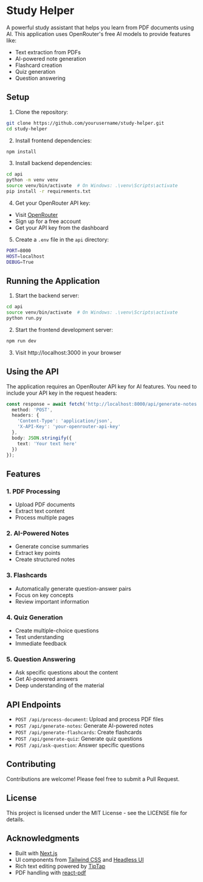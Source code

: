 # Study Helper

A powerful study assistant that helps you learn from PDF documents using AI. This application uses OpenRouter's free AI models to provide features like:

- Text extraction from PDFs
- AI-powered note generation
- Flashcard creation
- Quiz generation
- Question answering

## Setup

1. Clone the repository:
```bash
git clone https://github.com/yourusername/study-helper.git
cd study-helper
```

2. Install frontend dependencies:
```bash
npm install
```

3. Install backend dependencies:
```bash
cd api
python -m venv venv
source venv/bin/activate  # On Windows: .\venv\Scripts\activate
pip install -r requirements.txt
```

4. Get your OpenRouter API key:
- Visit [OpenRouter](https://openrouter.ai/)
- Sign up for a free account
- Get your API key from the dashboard

5. Create a `.env` file in the `api` directory:
```bash
PORT=8000
HOST=localhost
DEBUG=True
```

## Running the Application

1. Start the backend server:
```bash
cd api
source venv/bin/activate  # On Windows: .\venv\Scripts\activate
python run.py
```

2. Start the frontend development server:
```bash
npm run dev
```

3. Visit http://localhost:3000 in your browser

## Using the API

The application requires an OpenRouter API key for AI features. You need to include your API key in the request headers:

```typescript
const response = await fetch('http://localhost:8000/api/generate-notes', {
  method: 'POST',
  headers: {
    'Content-Type': 'application/json',
    'X-API-Key': 'your-openrouter-api-key'
  },
  body: JSON.stringify({
    text: 'Your text here'
  })
});
```

## Features

### 1. PDF Processing
- Upload PDF documents
- Extract text content
- Process multiple pages

### 2. AI-Powered Notes
- Generate concise summaries
- Extract key points
- Create structured notes

### 3. Flashcards
- Automatically generate question-answer pairs
- Focus on key concepts
- Review important information

### 4. Quiz Generation
- Create multiple-choice questions
- Test understanding
- Immediate feedback

### 5. Question Answering
- Ask specific questions about the content
- Get AI-powered answers
- Deep understanding of the material

## API Endpoints

- `POST /api/process-document`: Upload and process PDF files
- `POST /api/generate-notes`: Generate AI-powered notes
- `POST /api/generate-flashcards`: Create flashcards
- `POST /api/generate-quiz`: Generate quiz questions
- `POST /api/ask-question`: Answer specific questions

## Contributing

Contributions are welcome! Please feel free to submit a Pull Request.

## License

This project is licensed under the MIT License - see the LICENSE file for details.

## Acknowledgments

- Built with [Next.js](https://nextjs.org/)
- UI components from [Tailwind CSS](https://tailwindcss.com/) and [Headless UI](https://headlessui.com/)
- Rich text editing powered by [TipTap](https://tiptap.dev/)
- PDF handling with [react-pdf](https://react-pdf.org/)
